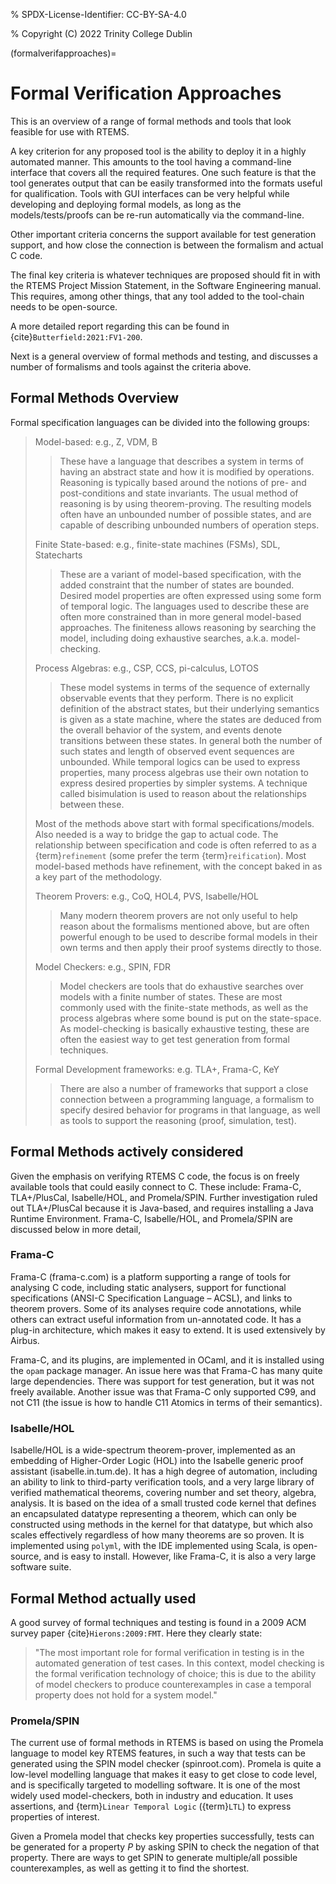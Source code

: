 % SPDX-License-Identifier: CC-BY-SA-4.0

% Copyright (C) 2022 Trinity College Dublin

(formalverifapproaches)=

# Formal Verification Approaches

This is an overview of a range of formal methods and tools
that look feasible for use with RTEMS.

A key criterion for any proposed tool is the ability to deploy it in a highly
automated manner. This amounts to the tool having a command-line interface that
covers all the required features.
One such feature is that the tool generates output that can be
easily transformed into the formats useful for qualification.
Tools with GUI interfaces can be very helpful while developing
and deploying formal models, as long as the models/tests/proofs
can be re-run automatically via the command-line.

Other important criteria concerns the support available
for test generation support,
and how close the connection is between the formalism and actual C code.

The final key criteria is whatever techniques are proposed should fit in
with the RTEMS Project Mission Statement,
in the Software Engineering manual.
This requires, among other things,
that any tool added to the tool-chain needs to be open-source.

A more detailed report regarding this can be found in
{cite}`Butterfield:2021:FV1-200`.

Next is a general overview of formal methods and testing,
and discusses a number of formalisms and tools against the criteria above.

## Formal Methods Overview

Formal specification languages can be divided into the following groups:

> Model-based: e.g., Z, VDM, B
>
> > These have a language that describes a system in terms of having an abstract
> > state and how it is modified by operations. Reasoning is typically based
> > around the notions of pre- and post-conditions and state invariants.
> > The usual method of reasoning is by using theorem-proving. The resulting
> > models often have an unbounded number of possible states, and are capable
> > of describing unbounded numbers of operation steps.
>
> Finite State-based: e.g., finite-state machines (FSMs), SDL, Statecharts
>
> > These are a variant of model-based specification, with the added constraint
> > that the number of states are bounded. Desired model properties are often
> > expressed using some form of temporal logic. The languages used to describe
> > these are often more constrained than in more general model-based
> > approaches. The finiteness allows reasoning by searching the model,
> > including doing exhaustive searches, a.k.a. model-checking.
>
> Process Algebras: e.g., CSP, CCS, pi-calculus, LOTOS
>
> > These model systems in terms of the sequence of externally observable
> > events that they perform. There is no explicit definition of the abstract
> > states, but their underlying semantics is given as a state machine,
> > where the states are deduced from the overall behavior of the system,
> > and events denote transitions between these states. In general both the
> > number of such states and length of observed event sequences are unbounded.
> > While temporal logics can be used to express properties, many process
> > algebras use their own notation to express desired properties by simpler
> > systems. A technique called bisimulation is used to reason about the
> > relationships between these.
>
> Most of the methods above start with formal specifications/models. Also
> needed is a way to bridge the gap to actual code. The relationship between
> specification and code is often referred to as a {term}`refinement`
> (some prefer the term {term}`reification`). Most model-based methods have refinement,
> with the concept baked in as a key part of the methodology.
>
> Theorem Provers: e.g., CoQ, HOL4, PVS, Isabelle/HOL
>
> > Many modern theorem provers are not only useful to help reason about the
> > formalisms mentioned above, but are often powerful enough to be used to
> > describe formal models in their own terms and then apply their proof
> > systems directly to those.
>
> Model Checkers: e.g., SPIN, FDR
>
> > Model checkers are tools that do exhaustive searches over models with a
> > finite number of states. These are most commonly used with the finite-state
> > methods, as well as the process algebras where some bound is put on the
> > state-space. As model-checking is basically exhaustive testing, these are
> > often the easiest way to get test generation from formal techniques.
>
> Formal Development frameworks: e.g. TLA+, Frama-C, KeY
>
> > There are also a number of frameworks that support a close connection
> > between a programming language, a formalism to specify desired behavior
> > for programs in that language, as well as tools to support the reasoning
> > (proof, simulation, test).

## Formal Methods actively considered

Given the emphasis on verifying RTEMS C code,
the focus is on freely available tools that could easily connect to C.
These include: Frama-C, TLA+/PlusCal, Isabelle/HOL, and Promela/SPIN.
Further investigation ruled out TLA+/PlusCal because it is Java-based,
and requires installing a Java Runtime Environment.
Frama-C, Isabelle/HOL, and Promela/SPIN are discussed below in more detail,

### Frama-C

Frama-C (frama-c.com) is a platform supporting a range of tools for analysing C
code, including static analysers, support for functional specifications (ANSI-C
Specification Language – ACSL), and links to theorem provers. Some of its
analyses require code annotations, while others can extract useful information
from un-annotated code. It has a plug-in architecture, which makes it easy to
extend. It is used extensively by Airbus.

Frama-C, and its plugins, are implemented in OCaml,
and it is installed using the `opam` package manager.
An issue here was that Frama-C has many quite large dependencies.
There was support for test generation, but it was not freely available.
Another issue was that Frama-C only supported C99, and not C11
(the issue is how to handle C11 Atomics in terms of their semantics).

### Isabelle/HOL

Isabelle/HOL is a wide-spectrum theorem-prover, implemented as an embedding of
Higher-Order Logic (HOL) into the Isabelle generic proof assistant
(isabelle.in.tum.de). It has a high degree of automation, including an ability
to link to third-party verification tools, and a very large library of verified
mathematical theorems, covering number and set theory, algebra, analysis. It is
based on the idea of a small trusted code kernel that defines an encapsulated
datatype representing a theorem, which can only be constructed using methods in
the kernel for that datatype, but which also scales effectively regardless of
how many theorems are so proven.
It is implemented using `polyml`, with the IDE implemented using Scala,
is open-source, and is easy to install.
However, like Frama-C, it is also a very large software suite.

## Formal Method actually used

A good survey of formal techniques and testing
is found in a 2009 ACM survey paper {cite}`Hierons:2009:FMT`.
Here they clearly state:

> "The most important role for formal verification in testing
> is in the automated generation of test cases.
> In this context,
> model checking is the formal verification technology of choice;
> this is due to the ability of model checkers
> to produce counterexamples
> in case a temporal property does not hold for a system model."

### Promela/SPIN

The current use of formal methods in RTEMS is based on using the Promela
language to model key RTEMS features,
in such a way that tests can be generated using the SPIN model checker
(spinroot.com).
Promela is quite a low-level modelling language that makes it easy to get close
to code level, and is specifically targeted to modelling software. It is one of
the most widely used model-checkers, both in industry and education. It uses
assertions, and {term}`Linear Temporal Logic` ({term}`LTL`) to express properties of
interest.

Given a Promela model that checks key properties successfully,
tests can be generated for a property *P* by asking
SPIN to check the negation of that property.
There are ways to get SPIN to generate multiple/all possible counterexamples,
as well as getting it to find the shortest.
